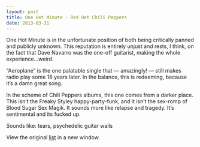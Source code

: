 ```yaml
---
layout: post
title: One Hot Minute - Red Hot Chili Peppers
date: 2013-03-31
---
```


One Hot Minute is in the unfortunate position of both being critically
panned and publicly unknown. This reputation is entirely unjust and
rests, I think, on the fact that Dave Navarro was the one-off guitarist,
making the whole experience…weird.

“Aeroplane” is the one palatable single that — amazingly! — still makes
radio play some 18 years later. In the balance, this is redeeming,
because it’s a damn great song.

In the scheme of Chili Peppers albums, this one comes from a darker
place. This isn’t the Freaky Styley happy-party-funk, and it isn’t the
sex-romp of Blood Sugar Sex Magik. It sounds more like relapse and
tragedy. It’s sentimental and its fucked up.

Sounds like: tears, psychedelic guitar wails

View the original
[list](https://docs.google.com/spreadsheet/pub?key=0ArDppihwaWa6dFdaeV9pOXNTeERqbWVFTFp5bWFuNmc&output=html) in a
new window.

